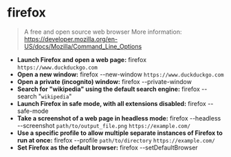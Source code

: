 # firefox
> A free and open source web browser
> More information: <https://developer.mozilla.org/en-US/docs/Mozilla/Command_Line_Options>
- **Launch Firefox and open a web page:**
firefox `https://www.duckduckgo.com`
- **Open a new window:**
firefox --new-window `https://www.duckduckgo.com`
- **Open a private (incognito) window:**
firefox --private-window
- **Search for "wikipedia" using the default search engine:**
firefox --search "`wikipedia`"
- **Launch Firefox in safe mode, with all extensions disabled:**
firefox --safe-mode
- **Take a screenshot of a web page in headless mode:**
firefox --headless --screenshot `path/to/output_file.png` `https://example.com/`
- **Use a specific profile to allow multiple separate instances of Firefox to run at once:**
firefox --profile `path/to/directory` `https://example.com/`
- **Set Firefox as the default browser:**
firefox --setDefaultBrowser
